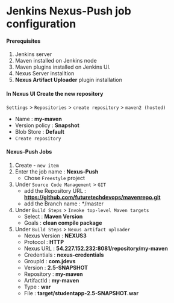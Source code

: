 #  Jenkins Nexus-Push job configuration

#### Prerequisites
1. Jenkins server
2. Maven installed on Jenkins node
3. Maven plugins installed on Jenkins UI.
4. Nexus Server installtion
5. **Nexus Artifact Uploader** plugin installation 

#### In Nexus UI Create the new repository
`Settings` > `Repositories` > `create repository` > `maven2 (hosted)`
   - Name            : **my-maven**
   - Version policy  : **Snapshot**
   - Blob Store      : **Default**
   - `Create repository`

#### Nexus-Push Jobs
1. Create - `new item`
1. Enter the job name : **Nexus-Push**
   - Chose `Freestyle` project
1. Under `Source Code Management` > `GIT`
   - add the Repository URL : **https://github.com/futuretechdevops/mavenrepo.git**
   - add the Branch name : */master
1. Under `Build Steps` > `Invoke top-level Maven targets`
   - Select : **Maven Version**
   - Goals : **clean compile package**
1. Under `Build Steps` > `Nexus artifact uploader`
   - Nexus Version : **NEXUS3**
   - Protocol      : **HTTP**
   - Nexus URL     : **54.227.152.232:8081/repository/my-maven**
   - Credentials   : **nexus-credentials**
   - GroupId       : **com.jdevs**
   - Version       : **2.5-SNAPSHOT**
   - Repository    : **my-maven**
   - ArtifactId    : **my-maven**
   - Type          : **war**
   - File          : **target/studentapp-2.5-SNAPSHOT.war**
